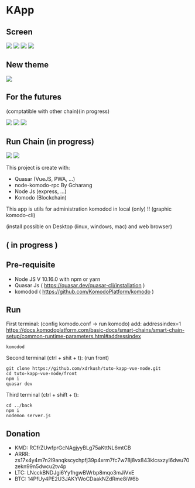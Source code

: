 # KApp

## Screen
![](https://github.com/xdrkush/tuto-kapp-vue-node/blob/main/home.png)
![](https://github.com/xdrkush/tuto-kapp-vue-node/blob/main/info1.png)
![](https://github.com/xdrkush/tuto-kapp-vue-node/blob/main/tx.png)
![](https://github.com/xdrkush/tuto-kapp-vue-node/blob/main/private.png)

## New theme
![](https://github.com/xdrkush/tuto-kapp-vue-node/blob/main/newthemes.png)

## For the futures
(comptatible with other chain)(in progress)

![](https://github.com/xdrkush/tuto-kapp-vue-node/blob/main/choose1.png)
![](https://github.com/xdrkush/tuto-kapp-vue-node/blob/main/morty1.png)
![](https://github.com/xdrkush/tuto-kapp-vue-node/blob/main/morty2.png)

## Run Chain (in progress)
![](https://github.com/xdrkush/tuto-kapp-vue-node/blob/main/runChain.png)
![](https://github.com/xdrkush/tuto-kapp-vue-node/blob/main/inProgress.png)

This project is create with:
  - Quasar (VueJS, PWA, ...)
  - node-komodo-rpc By Gcharang
  - Node Js (express, ...)
  - Komodo (Blockchain)

This app is utils for administration komodod in local (only) !! (graphic komodo-cli)

(install possible on Desktop (linux, windows, mac) and web browser)

## ( in progress )

## Pre-requisite
  - Node JS V 10.16.0 with npm or yarn
  - Quasar Js ( https://quasar.dev/quasar-cli/installation )
  - komodod ( https://github.com/KomodoPlatform/komodo )

## Run

First terminal:
(config komodo.conf -> run komodo)
add: addressindex=1
https://docs.komodoplatform.com/basic-docs/smart-chains/smart-chain-setup/common-runtime-parameters.html#addressindex
```
komodod
```

Second terminal (ctrl + shit + t):
(run front)
```
git clone https://github.com/xdrkush/tuto-kapp-vue-node.git
cd tuto-kapp-vue-node/front
npm i
quasar dev
```

Third terminal (ctrl + shift + t):
```
cd ../back
npm i
nodemon server.js
```

## Donation
  - KMD: RCfrZUwfprGcNAgjyyBLg75aKttNL6mtCB
  - ARRR: zs17x4y4m7n2l9anqkscychpfj39p4xrm7fc7w78j8vx843klcsxzyl6dwu70zekn99n5dwcu2tv4p
  - LTC: LNcckBNDJgi6Yy1hgwBWrbp8mqo3mJiVxE
  - BTC: 14PfUy4PE2U3JAKYWoCDaakNZdRme8iW6b